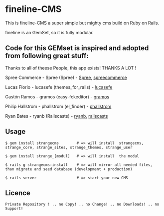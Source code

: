 # fineline-CMS

This is fineline-CMS a super simple but mighty cms build on Ruby on Rails.

fineline is an GemSet, so it is fully modular.


## Code for this GEMset is inspired and adopted from following great stuff:
Thanks to all of theese People, this app exists!
THANKS A LOT !

Spree Commerce - Spree (Spree) - [Spree][Spree], [spreecommerce][spreecommerce]


Lucas Florio - lucasefe (themes_for_rails) - [lucasefe][lucasefe]


Gastón Ramos - gramos (easy-fckeditor) - [gramos][gramos]


Philip Hallstrom - phallstrom (el_finder) - [phallstrom][phallstrom]


Ryan Bates - ryanb (Railscasts) - [ryanb][ryanb], [railscasts][railscasts]


## Usage

	$ gem install strangecms		# => will install  strangecms, strange_core, strange_sites, strange_themes, strange_user
	
	$ gem install strange_[modul] 	# => will install  the modul
	
	$ rails g strangecms:install	# => will mirror all needed files, than migrate and seed database (development + production)
	
	$ rails server					# => start your new CMS


## Licence

	Private Repository ! .. no Copy! .. no Change! .. no Downloads! .. no Support!
	

[spree]: https://github.com/spree/spree
[spreecommerce]: http://spreecommerce.com/
[lucasefe]: https://github.com/lucasefe/themes_for_rails
[gramos]: https://github.com/gramos/easy-fckeditor
[phallstrom]: https://github.com/phallstrom/el_finder
[railscasts]: http://railscasts.com/
[ryanb]: https://github.com/ryanb/railscasts-episodes/